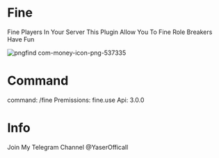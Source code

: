 # Fine
Fine Players In Your Server
This Plugin Allow You To Fine Role Breakers
Have Fun


![pngfind com-money-icon-png-537335](https://user-images.githubusercontent.com/84249135/128563739-2cb4d8fa-42a2-4f19-ae7e-2d434a278f9c.png)


# Command
command: /fine
Premissions: fine.use
Api: 3.0.0

# Info
Join My Telegram Channel
@YaserOfficall

